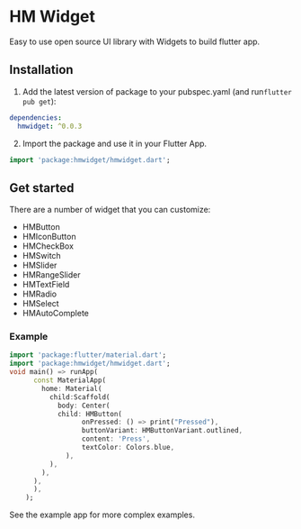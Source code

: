 # HM Widget

Easy to use open source UI library with Widgets to build flutter app.

## Installation

1. Add the latest version of package to your pubspec.yaml (and run`flutter pub get`):

```yaml
dependencies:
  hmwidget: ^0.0.3
```

2. Import the package and use it in your Flutter App.

```dart
import 'package:hmwidget/hmwidget.dart';
```

## Get started

There are a number of widget that you can customize:

- HMButton
- HMIconButton
- HMCheckBox
- HMSwitch
- HMSlider
- HMRangeSlider
- HMTextField
- HMRadio
- HMSelect
- HMAutoComplete

### Example

<?code-excerpt "basic.dart (basic-example)"?>

```dart
import 'package:flutter/material.dart';
import 'package:hmwidget/hmwidget.dart';
void main() => runApp(
      const MaterialApp(
        home: Material(
          child:Scaffold(
            body: Center(
            child: HMButton(
                  onPressed: () => print("Pressed"),
                  buttonVariant: HMButtonVariant.outlined,
                  content: 'Press',
                  textColor: Colors.blue,
              ),
          ),
        ),
      ),
      ),
    );
```

See the example app for more complex examples.
